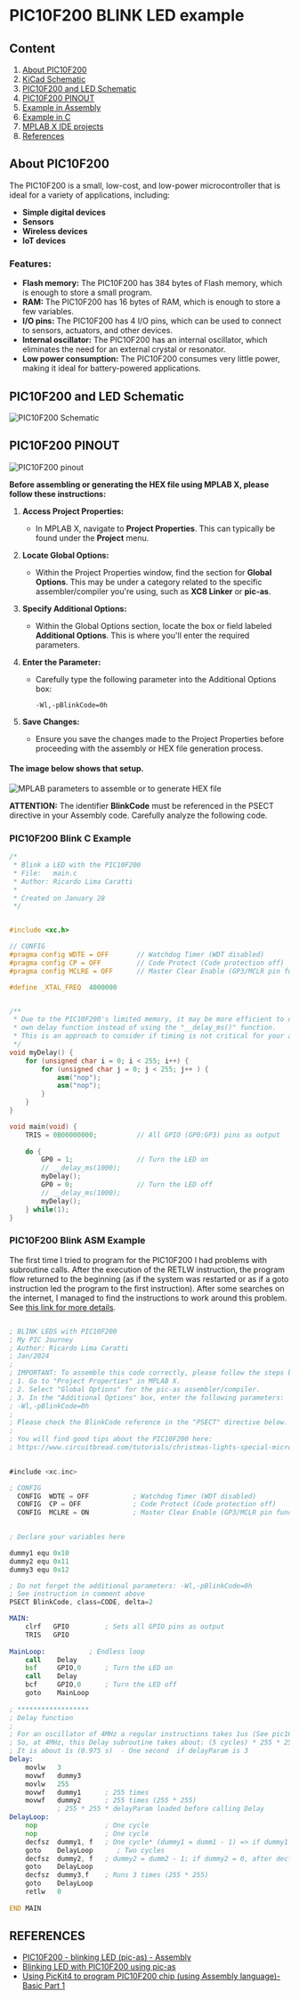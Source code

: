 # PIC10F200 BLINK LED example

## Content

1. [About PIC10F200](#about-pic10f200)
2. [KiCad Schematic](./KiCad/)
3. [PIC10F200 and LED Schematic](#pic10f200-and-led-schematic)
4. [PIC10F200 PINOUT](#pic10f200-pinout)
4. [Example in Assembly](#pic10f200-blink-asm-example) 
5. [Example in C](#pic10f200-blink-c-example)
6. [MPLAB X IDE projects](./MPLAB_EXAMPLE/)
7. [References](#references)

## About PIC10F200 

The PIC10F200 is a small, low-cost, and low-power microcontroller that is ideal for a variety of applications, including:

* **Simple digital devices**
* **Sensors**
* **Wireless devices**
* **IoT devices**

### Features:

* **Flash memory:** The PIC10F200 has 384 bytes of Flash memory, which is enough to store a small program.
* **RAM:** The PIC10F200 has 16 bytes of RAM, which is enough to store a few variables.
* **I/O pins:** The PIC10F200 has 4 I/O pins, which can be used to connect to sensors, actuators, and other devices.
* **Internal oscillator:** The PIC10F200 has an internal oscillator, which eliminates the need for an external crystal or resonator.
* **Low power consumption:** The PIC10F200 consumes very little power, making it ideal for battery-powered applications.


## PIC10F200 and LED Schematic 


![PIC10F200 Schematic ](./schematic_blink_pic10f200.jpg)


## PIC10F200 PINOUT

![PIC10F200 pinout](../../../images/PIC10F200_PINOUT.jpg)


**Before assembling or generating the HEX file using MPLAB X, please follow these instructions:**

1. **Access Project Properties:**
   - In MPLAB X, navigate to **Project Properties**. This can typically be found under the **Project** menu.

2. **Locate Global Options:**
   - Within the Project Properties window, find the section for **Global Options**. This may be under a category related to the specific assembler/compiler you're using, such as **XC8 Linker** or **pic-as**.

3. **Specify Additional Options:**
   - Within the Global Options section, locate the box or field labeled **Additional Options**. This is where you'll enter the required parameters.

4. **Enter the Parameter:**
   - Carefully type the following parameter into the Additional Options box:

     ```
     -Wl,-pBlinkCode=0h
     ```

5. **Save Changes:**
   - Ensure you save the changes made to the Project Properties before proceeding with the assembly or HEX file generation process.



#### The image below shows that setup. 

![MPLAB parameters to assemble or to generate HEX file](./../../images/PIC10F200_MPLAB_SETUP.png)


**ATTENTION:** The identifier **BlinkCode** must be referenced in the PSECT directive in your Assembly code. Carefully analyze the following code.


### PIC10F200 Blink C Example

```cpp 
/*
 * Blink a LED with the PIC10F200
 * File:   main.c
 * Author: Ricardo Lima Caratti
 *
 * Created on January 28
 */


#include <xc.h>

// CONFIG
#pragma config WDTE = OFF       // Watchdog Timer (WDT disabled)
#pragma config CP = OFF         // Code Protect (Code protection off)
#pragma config MCLRE = OFF      // Master Clear Enable (GP3/MCLR pin fuction is digital I/O, MCLR internally tied to VDD)

#define _XTAL_FREQ  4000000


/**
 * Due to the PIC10F200's limited memory, it may be more efficient to develop your 
 * own delay function instead of using the "__delay_ms()" function. 
 * This is an approach to consider if timing is not critical for your application.
 */
void myDelay() {
    for (unsigned char i = 0; i < 255; i++) {
        for (unsigned char j = 0; j < 255; j++ ) {
            asm("nop");
            asm("nop");
        }
    }  
}

void main(void) {
    TRIS = 0B00000000;          // All GPIO (GP0:GP3) pins as output
       
    do {
        GP0 = 1;                // Turn the LED on
        // __delay_ms(1000);
        myDelay();
        GP0 = 0;                // Turn the LED off
        // __delay_ms(1000); 
        myDelay();
    } while(1);
}


```

### PIC10F200 Blink ASM Example

The first time I tried to program for the PIC10F200 I had problems with subroutine calls. After the execution of the RETLW instruction, the program flow returned to the beginning (as if the system was restarted or as if a goto instruction led the program to the first instruction). After some searches on the internet, I managed to find the instructions to work around this problem. See [this link for more details](https://www.circuitbread.com/tutorials/christmas-lights-special-microcontroller-basics-pic10f200).



```asm

; BLINK LEDS with PIC10F200
; My PIC Journey
; Author: Ricardo Lima Caratti
; Jan/2024
;
; IMPORTANT: To assemble this code correctly, please follow the steps below:
; 1. Go to "Project Properties" in MPLAB X.
; 2. Select "Global Options" for the pic-as assembler/compiler.
; 3. In the "Additional Options" box, enter the following parameters:
; -Wl,-pBlinkCode=0h
;
; Please check the BlinkCode reference in the "PSECT" directive below.
;
; You will find good tips about the PIC10F200 here:
; https://www.circuitbread.com/tutorials/christmas-lights-special-microcontroller-basics-pic10f200

    
#include <xc.inc>

; CONFIG
  CONFIG  WDTE = OFF           ; Watchdog Timer (WDT disabled)
  CONFIG  CP = OFF             ; Code Protect (Code protection off)
  CONFIG  MCLRE = ON	       ; Master Clear Enable (GP3/MCLR pin function  is MCLR)

  
; Declare your variables here

dummy1 equ 0x10
dummy2 equ 0x11
dummy3 equ 0x12 

; Do not forget the additional parameters: -Wl,-pBlinkCode=0h 
; See instruction in comment above
PSECT BlinkCode, class=CODE, delta=2 

MAIN:
    clrf   GPIO		    ; Sets all GPIO pins as output
    TRIS   GPIO
    
MainLoop:		    ; Endless loop
    call    Delay
    bsf	    GPIO,0	    ; Turn the LED on	
    call    Delay
    bcf	    GPIO,0	    ; Turn the LED off	
    goto    MainLoop
     
; ******************
; Delay function
;
; For an oscillator of 4MHz a regular instructions takes 1us (See pic16f628a Datasheet, page 117).      
; So, at 4MHz, this Delay subroutine takes about: (5 cycles) * 255 * 255 * delayParam * 0.000001 (second)  
; It is about 1s (0.975 s)  - One second  if delayParam is 3
Delay:  
    movlw   3
    movwf   dummy3
    movlw   255
    movwf   dummy1      ; 255 times
    movwf   dummy2      ; 255 times (255 * 255)
			; 255 * 255 * delayParam loaded before calling Delay    
DelayLoop:    
    nop                 ; One cycle
    nop                 ; One cycle
    decfsz  dummy1, f   ; One cycle* (dummy1 = dumm1 - 1) => if dummy1 is 0, after decfsz, it will be 255
    goto    DelayLoop      ; Two cycles
    decfsz  dummy2, f   ; dummy2 = dumm2 - 1; if dummy2 = 0, after decfsz, it will be 255
    goto    DelayLoop
    decfsz  dummy3,f	; Runs 3 times (255 * 255)		 
    goto    DelayLoop
    retlw   0
    
END MAIN

```




## REFERENCES 

* [PIC10F200 - blinking LED (pic-as) - Assembly](https://electronics.stackexchange.com/questions/550331/pic10f200-blinking-led-pic-as-assembly)
* [Blinking LED with PIC10F200 using pic-as](https://copyprogramming.com/howto/pic10f200-blinking-led-pic-as)
* [Using PicKit4 to program PIC10F200 chip (using Assembly language)- Basic Part 1](https://coding-engineer.com/2020/06/22/using-pickit4-to-program-pic10f200-chip/)